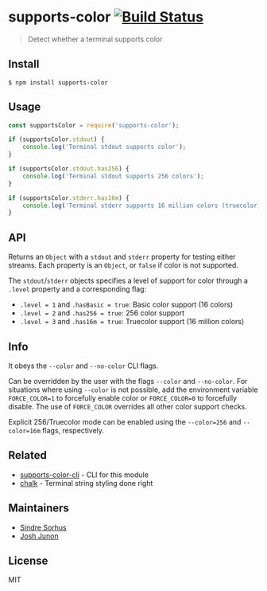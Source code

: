 # supports-color [![Build Status](https://travis-ci.org/chalk/supports-color.svg?branch=master)](https://travis-ci.org/chalk/supports-color)> Detect whether a terminal supports color## Install```$ npm install supports-color```## Usage```jsconst supportsColor = require('supports-color');if (supportsColor.stdout) {	console.log('Terminal stdout supports color');}if (supportsColor.stdout.has256) {	console.log('Terminal stdout supports 256 colors');}if (supportsColor.stderr.has16m) {	console.log('Terminal stderr supports 16 million colors (truecolor)');}```## APIReturns an `Object` with a `stdout` and `stderr` property for testing either streams. Each property is an `Object`, or `false` if color is not supported.The `stdout`/`stderr` objects specifies a level of support for color through a `.level` property and a corresponding flag:- `.level = 1` and `.hasBasic = true`: Basic color support (16 colors)- `.level = 2` and `.has256 = true`: 256 color support- `.level = 3` and `.has16m = true`: Truecolor support (16 million colors)## InfoIt obeys the `--color` and `--no-color` CLI flags.Can be overridden by the user with the flags `--color` and `--no-color`. For situations where using `--color` is not possible, add the environment variable `FORCE_COLOR=1` to forcefully enable color or `FORCE_COLOR=0` to forcefully disable. The use of `FORCE_COLOR` overrides all other color support checks.Explicit 256/Truecolor mode can be enabled using the `--color=256` and `--color=16m` flags, respectively.## Related- [supports-color-cli](https://github.com/chalk/supports-color-cli) - CLI for this module- [chalk](https://github.com/chalk/chalk) - Terminal string styling done right## Maintainers- [Sindre Sorhus](https://github.com/sindresorhus)- [Josh Junon](https://github.com/qix-)## LicenseMIT